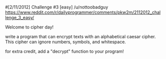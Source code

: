 #[2/11/2012] Challenge #3 [easy]
/u/nottoobadguy
https://www.reddit.com/r/dailyprogrammer/comments/pkw2m/2112012_challenge_3_easy/

Welcome to cipher day!

write a program that can encrypt texts with an alphabetical caesar cipher. This cipher can ignore numbers, symbols, and whitespace.

for extra credit, add a "decrypt" function to your program!